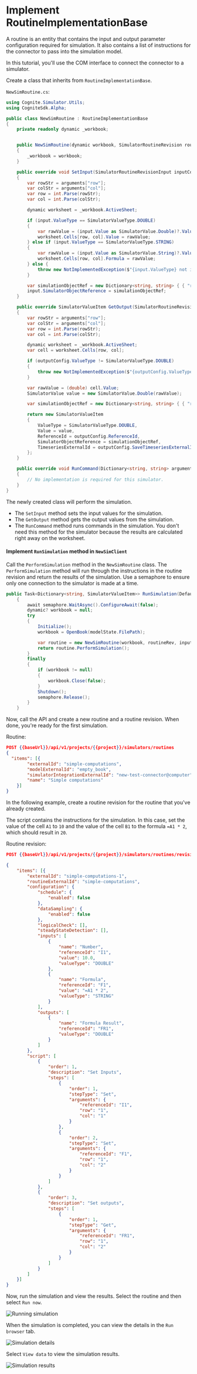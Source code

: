 # Implement RoutineImplementationBase

A routine is an entity that contains the input and output parameter configuration required for simulation.
It also contains a list of instructions for the connector to pass into the simulation model.

In this tutorial, you'll use the COM interface to connect the connector to a simulator.

Create a class that inherits from `RoutineImplementationBase`.

`NewSimRoutine.cs`:
```csharp
using Cognite.Simulator.Utils;
using CogniteSdk.Alpha;

public class NewSimRoutine : RoutineImplementationBase
{
    private readonly dynamic _workbook;


    public NewSimRoutine(dynamic workbook, SimulatorRoutineRevision routineRevision, Dictionary<string, SimulatorValueItem> inputData, ILogger logger) : base(routineRevision, inputData, logger)
    {
        _workbook = workbook;
    }

    public override void SetInput(SimulatorRoutineRevisionInput inputConfig, SimulatorValueItem input, Dictionary<string, string> arguments)
    {
        var rowStr = arguments["row"];
        var colStr = arguments["col"];
        var row = int.Parse(rowStr);
        var col = int.Parse(colStr);

        dynamic worksheet = _workbook.ActiveSheet;

        if (input.ValueType == SimulatorValueType.DOUBLE)
        {
            var rawValue = (input.Value as SimulatorValue.Double)?.Value ?? 0;
            worksheet.Cells[row, col].Value = rawValue;
        } else if (input.ValueType == SimulatorValueType.STRING)
        {
            var rawValue = (input.Value as SimulatorValue.String)?.Value;
            worksheet.Cells[row, col].Formula = rawValue;
        } else {
            throw new NotImplementedException($"{input.ValueType} not implemented");
        }

        var simulationObjectRef = new Dictionary<string, string> { { "row", rowStr }, { "col", colStr } };
        input.SimulatorObjectReference = simulationObjectRef;
    }

    public override SimulatorValueItem GetOutput(SimulatorRoutineRevisionOutput outputConfig, Dictionary<string, string> arguments)
    {
        var rowStr = arguments["row"];
        var colStr = arguments["col"];
        var row = int.Parse(rowStr);
        var col = int.Parse(colStr);

        dynamic worksheet = _workbook.ActiveSheet;
        var cell = worksheet.Cells[row, col];

        if (outputConfig.ValueType != SimulatorValueType.DOUBLE)
        {
            throw new NotImplementedException($"{outputConfig.ValueType} value type not implemented");
        }

        var rawValue = (double) cell.Value;
        SimulatorValue value = new SimulatorValue.Double(rawValue);

        var simulationObjectRef = new Dictionary<string, string> { { "row", rowStr }, { "col", colStr } };

        return new SimulatorValueItem
        {
            ValueType = SimulatorValueType.DOUBLE,
            Value = value,
            ReferenceId = outputConfig.ReferenceId,
            SimulatorObjectReference = simulationObjectRef,
            TimeseriesExternalId = outputConfig.SaveTimeseriesExternalId,
        };
    }

    public override void RunCommand(Dictionary<string, string> arguments)
    {
        // No implementation is required for this simulator.
    }
}
```
The newly created class will perform the simulation.

- The `SetInput` method sets the input values for the simulation. 
- The `GetOutput` method gets the output values from the simulation. 
- The `RunCommand` method runs commands in the simulation. You don't need this method for the simulator because the results are calculated right away on the worksheet.

#### Implement `RunSimulation` method in `NewSimClient`

Call the `PerformSimulation` method in the `NewSimRoutine` class. The `PerformSimulation` method will run through the instructions in the routine revision and return the results of the simulation.
Use a semaphore to ensure only one connection to the simulator is made at a time.

```csharp
public Task<Dictionary<string, SimulatorValueItem>> RunSimulation(DefaultModelFilestate modelState, SimulatorRoutineRevision routineRev, Dictionary<string, SimulatorValueItem> inputData)
    {
        await semaphore.WaitAsync().ConfigureAwait(false);
        dynamic? workbook = null;
        try
        {
            Initialize();
            workbook = OpenBook(modelState.FilePath);

            var routine = new NewSimRoutine(workbook, routineRev, inputData, logger);
            return routine.PerformSimulation();
        }
        finally
        {
            if (workbook != null)
            {
                workbook.Close(false);
            }
            Shutdown();
            semaphore.Release();
        }
    }
```

Now, call the API and create a new routine and a routine revision. When done, you're ready for the first simulation.

Routine:

```json
POST {{baseUrl}}/api/v1/projects/{{project}}/simulators/routines
{
  "items": [{
        "externalId": "simple-computations",
        "modelExternalId": "empty_book",
        "simulatorIntegrationExternalId": "new-test-connector@computer",
        "name": "Simple computations"
    }]
}
```

In the following example, create a routine revision for the routine that you've already created.

The script contains the instructions for the simulation. In this case, set the value of the cell `A1` to `10` and the value of the cell `B1` to the formula `=A1 * 2`, which should result in `20`.

Routine revision:

```json
POST {{baseUrl}}/api/v1/projects/{{project}}/simulators/routines/revisions

{
    "items": [{
        "externalId": "simple-computations-1",
        "routineExternalId": "simple-computations",
        "configuration": {
            "schedule": {
                "enabled": false
            },
            "dataSampling": {
                "enabled": false
            },
            "logicalCheck": [],
            "steadyStateDetection": [],
            "inputs": [
                {
                    "name": "Number",
                    "referenceId": "I1",
                    "value": 10.0,
                    "valueType": "DOUBLE"
                },
                {
                    "name": "Formula",
                    "referenceId": "F1",
                    "value": "=A1 * 2",
                    "valueType": "STRING"
                }
            ],
            "outputs": [
                {
                    "name": "Formula Result",
                    "referenceId": "FR1",
                    "valueType": "DOUBLE"
                }
            ]
        },
        "script": [
            {
                "order": 1,
                "description": "Set Inputs",
                "steps": [
                    {
                        "order": 1,
                        "stepType": "Set",
                        "arguments": {
                            "referenceId": "I1",
                            "row": "1",
                            "col": "1"
                        }
                    },
                    {
                        "order": 2,
                        "stepType": "Set",
                        "arguments": {
                            "referenceId": "F1",
                            "row": "1",
                            "col": "2"
                        }
                    }
                ]
            },
            {
                "order": 3,
                "description": "Set outputs",
                "steps": [
                    {
                        "order": 1,
                        "stepType": "Get",
                        "arguments": {
                            "referenceId": "FR1",
                            "row": "1",
                            "col": "2"
                        }
                    }
                ]
            }
        ]
    }]
}
```

Now, run the simulation and view the results. Select the routine and then select `Run now`.

![Running simulation](../images/running-simulation.png)

When the simulation is completed, you can view the details in the `Run browser` tab.

![Simulation details](../images/simulation-details.png)

Select `View data` to view the simulation results.

![Simulation results](../images/simulation-data.png)
